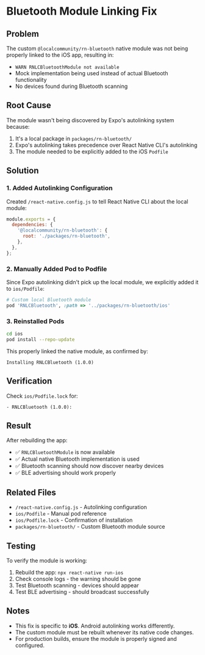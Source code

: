 # Bluetooth Module Linking Fix

## Problem

The custom `@localcommunity/rn-bluetooth` native module was not being properly linked to the iOS app, resulting in:
- `WARN RNLCBluetoothModule not available` 
- Mock implementation being used instead of actual Bluetooth functionality
- No devices found during Bluetooth scanning

## Root Cause

The module wasn't being discovered by Expo's autolinking system because:
1. It's a local package in `packages/rn-bluetooth/`
2. Expo's autolinking takes precedence over React Native CLI's autolinking
3. The module needed to be explicitly added to the iOS `Podfile`

## Solution

### 1. Added Autolinking Configuration
Created `/react-native.config.js` to tell React Native CLI about the local module:

```javascript
module.exports = {
  dependencies: {
    '@localcommunity/rn-bluetooth': {
      root: './packages/rn-bluetooth',
    },
  },
};
```

### 2. Manually Added Pod to Podfile
Since Expo autolinking didn't pick up the local module, we explicitly added it to `ios/Podfile`:

```ruby
# Custom local Bluetooth module
pod 'RNLCBluetooth', :path => '../packages/rn-bluetooth/ios'
```

### 3. Reinstalled Pods
```bash
cd ios
pod install --repo-update
```

This properly linked the native module, as confirmed by:
```
Installing RNLCBluetooth (1.0.0)
```

## Verification

Check `ios/Podfile.lock` for:
```
- RNLCBluetooth (1.0.0):
```

## Result

After rebuilding the app:
- ✅ `RNLCBluetoothModule` is now available
- ✅ Actual native Bluetooth implementation is used
- ✅ Bluetooth scanning should now discover nearby devices
- ✅ BLE advertising should work properly

## Related Files

- `/react-native.config.js` - Autolinking configuration
- `ios/Podfile` - Manual pod reference
- `ios/Podfile.lock` - Confirmation of installation
- `packages/rn-bluetooth/` - Custom Bluetooth module source

## Testing

To verify the module is working:
1. Rebuild the app: `npx react-native run-ios`
2. Check console logs - the warning should be gone
3. Test Bluetooth scanning - devices should appear
4. Test BLE advertising - should broadcast successfully

## Notes

- This fix is specific to **iOS**. Android autolinking works differently.
- The custom module must be rebuilt whenever its native code changes.
- For production builds, ensure the module is properly signed and configured.

